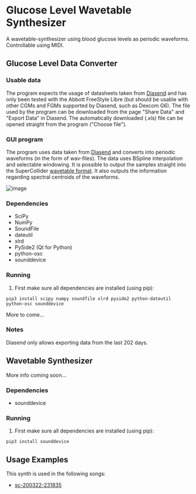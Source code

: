 # Glucose Level Wavetable Synthesizer
A wavetable-synthesizer using blood glucose levels as periodic waveforms. Controllable using MIDI.

## Glucose Level Data Converter
### Usable data
The program expects the usage of datasheets taken from [Diasend](https://www.diasend.com/) and has only been tested with the Abbott FreeStyle Libre (but should be usable with other CGMs and FGMs supported by Diasend, such as Dexcom G6). The file used by the program can be downloaded from the page "Share Data" and "Export Data" in Diasend. The automatically downloaded (.xls) file can be opened straight from the program ("Choose file").

### GUI program
The program uses data taken from [Diasend](https://www.diasend.com/) and converts into periodic waveforms (in the form of wav-files). The data uses BSpline interpolation and selectable windowing. It is possible to output the samples straight into the SuperCollider [wavetable format](https://doc.sccode.org/Classes/Wavetable.html). It also outputs the information regarding spectral centroids of the waveforms.

![image](https://user-images.githubusercontent.com/30523857/84710875-5d4b6000-af65-11ea-9305-9722ac31d660.png)

### Dependencies
* SciPy
* NumPy
* SoundFile
* dateutil
* xlrd
* PySide2 (Qt for Python)
* python-osc
* sounddevice

### Running
1. First make sure all dependencies are installed (using pip):
```
pip3 install scipy numpy soundfile xlrd pyside2 python-dateutil python-osc sounddevice
```
More to come...
<!-- 2. Then execute the following command to install and run the program. 
```
git clone https://github.com/kj-jondell/Diabetes-Synth.git ; cd Diabetes-Synth/python/ ; python3 .
```
3. To run the program after installation, simply cd into the python-directory and execute:
```
python3 .
``` -->
<!-- ### Release page -->

### Notes
Diasend only allows exporting data from the last 202 days.

## Wavetable Synthesizer
More info coming soon...

### Dependencies
* sounddevice

### Running
1. First make sure all dependencies are installed (using pip):
```
pip3 install sounddevice
```

## Usage Examples 
This synth is used in the following songs:
* [sc-200322-231835](https://soundcloud.com/k-j-jondell/sc-200322-231835)

